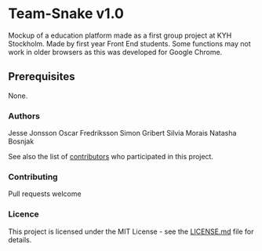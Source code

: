 # Team-Snake  v1.0

Mockup of a education platform made as a first group project at KYH Stockholm.
Made by first year Front End students.
Some functions may not work in older browsers as this was developed for Google Chrome.

## Prerequisites

None.


### Authors

Jesse Jonsson
Oscar Fredriksson
Simon Gribert
Silvia Morais
Natasha Bosnjak


See also the list of [contributors](https://github.com/Tinnitus95/Team-Snake/contributors) who participated in this project.

### Contributing
Pull requests welcome
### Licence

This project is licensed under the MIT License - see the [LICENSE.md](LICENSE.md) file for details.
